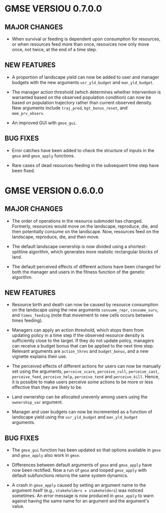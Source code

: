 # GMSE VERSIOU 0.7.0.0

## MAJOR CHANGES

* When survival or feeding is dependent upon consumption for resources, or when resources feed more than once, resources now only move once, not twice, at the end of a time step.

## NEW FEATURES

* A proportion of landscape yield can now be added to user and manager budgets with the new arguments `usr_yld_budget` and `man_yld_budget`.

* The manager action threshold (which determines whether intervention is warranted based on the observed population condition) can now be based on population trajectory rather than current observed density. New arguments include `traj_pred`, `bgt_bonus_reset`, and `mem_prv_observ`.

* An improved GUI with `gmse_gui`.

## BUG FIXES

* Error catches have been added to check the structure of inputs in the `gmse` and `gmse_apply` functions.

* Rare cases of dead resources feeding in the subsequent time step have been fixed.

# GMSE VERSION 0.6.0.0

## MAJOR CHANGES

* The order of operations in the resource submodel has changed. Formerly, resources would move on the landscape, reproduce, die, and then potentially consume on the landscape. Now, resources feed on the landscape, reproduce, die, and then move.

* The default landscape ownership is now divided using a shortest-splitline algorithm, which generates more realistic rectangular blocks of land.

* The default perceived effects of different actions have been changed for both the manager and users in the fitness function of the genetic algorithm.

## NEW FEATURES

* Resource birth and death can now be caused by resource consumption on the landscape using the new arguments `consume_repr`, `consume_surv`, and `times_feeding` (note that movement to new cells occurs between times feeding).

* Managers can apply an action threshold, which stops them from updating policy in a time step if the observed resource density is sufficiently close to the target. If they do not update policy, managers can receive a budget bonus that can be applied to the next time step. Relevant arguments are `action_thres` and `budget_bonus`, and a new vignette explains their use.

* The perceived effects of different actions for users can now be manually set using the arguments, `perceive_scare`, `perceive_cull`, `perceive_cast`, `perceive_feed`, `perceive_help`, `perceive_tend` and `perceive_kill`. Hence, it is possible to make users perceive some actions to be more or less effective than they are likely to be.

* Land ownership can be allocated unevenly among users using the `ownership_var` argument.

* Manager and user budgets can now be incremented as a function of landscape yield using the `usr_yld_budget` and `man_yld_budget` arguments.


## BUG FIXES

* The `gmse_gui` function has been updated so that options available in `gmse` and `gmse_apply` also work in `gmse`.

* Differences between default arguments of `gmse` and `gmse_apply` have now been rectified. Now a run of `gmse` and looped `gmse_apply` with default subfunctions returns the same system dynamics.

* A crash in `gmse_apply` caused by setting an argument name to the argument itself (e.g., `stakeholders = stakeholders`) was noticed sometimes. An error message is now produced in `gmse_apply` to warn against having the same name for an argument and the argument's value.


